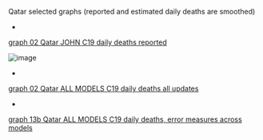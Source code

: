 Qatar selected graphs (reported and estimated daily deaths are smoothed) 

*

[graph 02 Qatar JOHN C19 daily deaths reported](https://github.com/pourmalek/CovidLongitudinal/blob/main/output/countries/Qatar/graph%2002%20Qatar%20JOHN%20C19%20daily%20deaths%20reported.pdf)

![image](https://github.com/pourmalek/CovidLongitudinal/assets/30849720/719a6059-8964-4a8a-b7dc-3b8d2e082904)

*

[graph 02 Qatar ALL MODELS C19 daily deaths all updates](https://github.com/pourmalek/CovidLongitudinal/blob/main/output/countries/Qatar/graph%2002%20Qatar%20ALL%20MODELS%20C19%20daily%20deaths%20all%20updates.pdf)


*

[graph 13b Qatar ALL MODELS C19 daily deaths, error measures across models](https://github.com/pourmalek/CovidLongitudinal/blob/main/output/countries/Qatar/graph%2013b%20Qatar%20ALL%20MODELS%20C19%20daily%20deaths%2C%20error%20measures%20across%20models.pdf)

